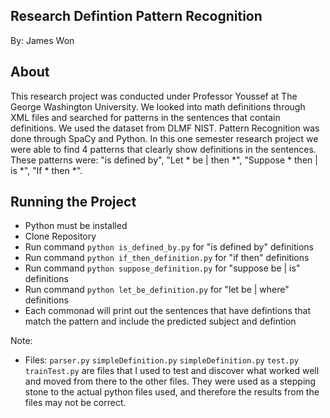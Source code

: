 ## Research Defintion Pattern Recognition
By: James Won

## About
This research project was conducted under Professor Youssef at The George Washington University. We looked into math definitions through XML files and searched for patterns in the sentences that contain definitions. We used the dataset from DLMF NIST. Pattern Recognition was done through SpaCy and Python. In this one semester research project we were able to find 4 patterns that clearly show definitions in the sentences. These patterns were: "is defined by", "Let * be | then *", "Suppose * then | is *", "If * then *".

## Running the Project
- Python must be installed
- Clone Repository
- Run command `python is_defined_by.py` for "is defined by" definitions
- Run command `python if_then_definition.py` for "if then" definitions
- Run command `python suppose_definition.py` for "suppose be | is" definitions
- Run command `python let_be_definition.py` for "let be | where" definitions
- Each commonad will print out the sentences that have defintions that match the pattern and include the predicted subject and defintion

Note: 
- Files: `parser.py` `simpleDefinition.py` `simpleDefinition.py` `test.py` `trainTest.py` are files that I used to test and discover what worked well and moved from there to the other files. They were used as a stepping stone to the actual python files used, and therefore the results from the files may not be correct.